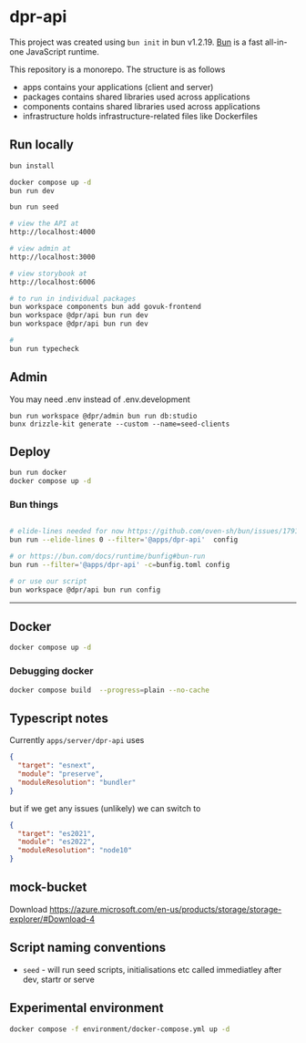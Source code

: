 # dpr-api

This project was created using `bun init` in bun v1.2.19. [Bun](https://bun.com) is a fast all-in-one JavaScript runtime.

This repository is a monorepo. The structure is as follows

- apps contains your applications (client and server)
- packages contains shared libraries used across applications
- components contains shared libraries used across applications
- infrastructure holds infrastructure-related files like Dockerfiles

## Run locally

```bash
bun install

docker compose up -d
bun run dev

bun run seed

# view the API at
http://localhost:4000

# view admin at
http://localhost:3000

# view storybook at
http://localhost:6006

# to run in individual packages
bun workspace components bun add govuk-frontend
bun workspace @dpr/api bun run dev
bun workspace @dpr/api bun run dev

#
bun run typecheck

```

## Admin

You may need .env instead of .env.development

```
bun run workspace @dpr/admin bun run db:studio
bunx drizzle-kit generate --custom --name=seed-clients

```

## Deploy

```bash
bun run docker
docker compose up -d
```

### Bun things

```bash

# elide-lines needed for now https://github.com/oven-sh/bun/issues/17918
bun run --elide-lines 0 --filter='@apps/dpr-api'  config

# or https://bun.com/docs/runtime/bunfig#bun-run
bun run --filter='@apps/dpr-api' -c=bunfig.toml config

# or use our script
bun workspace @dpr/api bun run config
```

---

## Docker

```bash
docker compose up -d
```

### Debugging docker

```bash
docker compose build  --progress=plain --no-cache
```

## Typescript notes

Currently `apps/server/dpr-api` uses

```json
{
  "target": "esnext",
  "module": "preserve",
  "moduleResolution": "bundler"
}
```

but if we get any issues (unlikely) we can switch to

```json
{
  "target": "es2021",
  "module": "es2022",
  "moduleResolution": "node10"
}
```

## mock-bucket

Download https://azure.microsoft.com/en-us/products/storage/storage-explorer/#Download-4

## Script naming conventions

- `seed` - will run seed scripts, initialisations etc called immediatley after dev, startr or serve

## Experimental environment

```sh
docker compose -f environment/docker-compose.yml up -d
```
